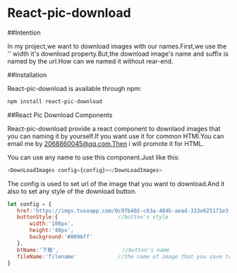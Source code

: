 # React-pic-download

##Intention

In my project,we want to download images with our names.First,we use the '<a></a>' width it's download property.But,the download image's name and suffix is named by the url.How can we named it without rear-end.

##Installation

React-pic-download is available through npm:

```sh
npm install react-pic-download
```

##React Pic Download Components

React-pic-download provide a react component to downlaod images that you can naming it by yourself.If you want use it for common HTMl.You can email me by 2068860045@qq.com.Then i will promote it for HTML.

You can use any name to use this component.Just like this:
```js
<DownLoadImages config={config}></DownLoadImages>
```

The config is used to set url of the image that you want to download.And it also to set any style of the download button.
 ```js
let config = {
	href:'https://imgs.tusoapp.com/0c97b402-c63a-484b-aead-333e825171e3.jpg',		//image's url
	buttonStyle:{					//button's style
		width:'100px',
		height:'40px',
		background:'#0096ff'
	},
	btName:'下载',					//button's name
	fileName:'filename'				//the name of image that you save to the local
}
```